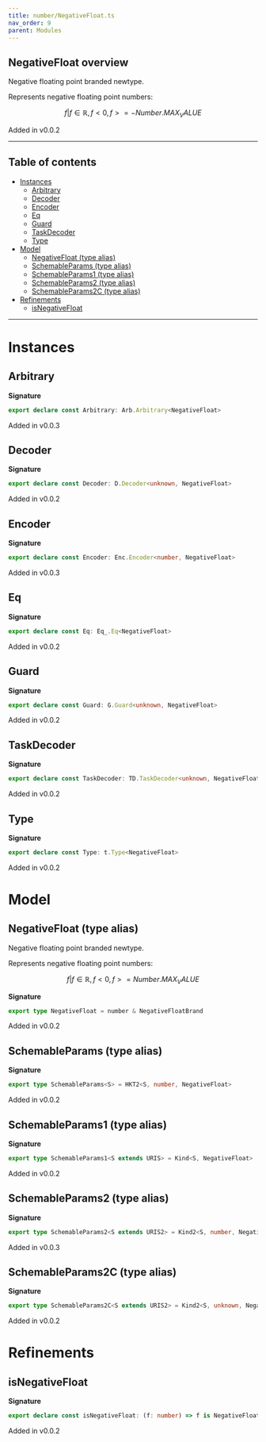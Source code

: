```yaml
---
title: number/NegativeFloat.ts
nav_order: 9
parent: Modules
---
```


## NegativeFloat overview

Negative floating point branded newtype.

Represents negative floating point numbers:

```math
 { f | f ∈ ℝ, f < 0, f >= -Number.MAX_VALUE }
```

Added in v0.0.2

---

<h2 class="text-delta">Table of contents</h2>

- [Instances](#instances)
  - [Arbitrary](#arbitrary)
  - [Decoder](#decoder)
  - [Encoder](#encoder)
  - [Eq](#eq)
  - [Guard](#guard)
  - [TaskDecoder](#taskdecoder)
  - [Type](#type)
- [Model](#model)
  - [NegativeFloat (type alias)](#negativefloat-type-alias)
  - [SchemableParams (type alias)](#schemableparams-type-alias)
  - [SchemableParams1 (type alias)](#schemableparams1-type-alias)
  - [SchemableParams2 (type alias)](#schemableparams2-type-alias)
  - [SchemableParams2C (type alias)](#schemableparams2c-type-alias)
- [Refinements](#refinements)
  - [isNegativeFloat](#isnegativefloat)

---

# Instances

## Arbitrary

**Signature**

```ts
export declare const Arbitrary: Arb.Arbitrary<NegativeFloat>
```

Added in v0.0.3

## Decoder

**Signature**

```ts
export declare const Decoder: D.Decoder<unknown, NegativeFloat>
```

Added in v0.0.2

## Encoder

**Signature**

```ts
export declare const Encoder: Enc.Encoder<number, NegativeFloat>
```

Added in v0.0.3

## Eq

**Signature**

```ts
export declare const Eq: Eq_.Eq<NegativeFloat>
```

Added in v0.0.2

## Guard

**Signature**

```ts
export declare const Guard: G.Guard<unknown, NegativeFloat>
```

Added in v0.0.2

## TaskDecoder

**Signature**

```ts
export declare const TaskDecoder: TD.TaskDecoder<unknown, NegativeFloat>
```

Added in v0.0.2

## Type

**Signature**

```ts
export declare const Type: t.Type<NegativeFloat>
```

Added in v0.0.2

# Model

## NegativeFloat (type alias)

Negative floating point branded newtype.

Represents negative floating point numbers:

```math
 { f | f ∈ ℝ, f < 0, f >= Number.MAX_VALUE }
```

**Signature**

```ts
export type NegativeFloat = number & NegativeFloatBrand
```

Added in v0.0.2

## SchemableParams (type alias)

**Signature**

```ts
export type SchemableParams<S> = HKT2<S, number, NegativeFloat>
```

Added in v0.0.2

## SchemableParams1 (type alias)

**Signature**

```ts
export type SchemableParams1<S extends URIS> = Kind<S, NegativeFloat>
```

Added in v0.0.2

## SchemableParams2 (type alias)

**Signature**

```ts
export type SchemableParams2<S extends URIS2> = Kind2<S, number, NegativeFloat>
```

Added in v0.0.3

## SchemableParams2C (type alias)

**Signature**

```ts
export type SchemableParams2C<S extends URIS2> = Kind2<S, unknown, NegativeFloat>
```

Added in v0.0.2

# Refinements

## isNegativeFloat

**Signature**

```ts
export declare const isNegativeFloat: (f: number) => f is NegativeFloat
```

Added in v0.0.2
